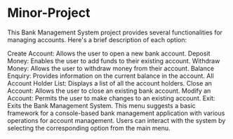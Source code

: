 # Minor-Project
This Bank Management System project provides several functionalities for managing accounts. Here's a brief description of each option:

Create Account: Allows the user to open a new bank account.
Deposit Money: Enables the user to add funds to their existing account.
Withdraw Money: Allows the user to withdraw money from their account.
Balance Enquiry: Provides information on the current balance in the account.
All Account Holder List: Displays a list of all the account holders.
Close an Account: Allows the user to close an existing bank account.
Modify an Account: Permits the user to make changes to an existing account.
Exit: Exits the Bank Management System.
This menu suggests a basic framework for a console-based bank management application with various operations for account management. Users can interact with the system by selecting the corresponding option from the main menu.




